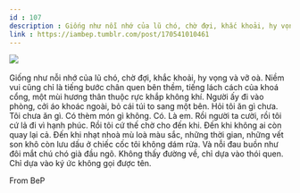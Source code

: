 ```yaml
---
id : 107
description : Giống như nỗi nhớ của lũ chó, chờ đợi, khắc khoải, hy vọng và vỡ oà. Niềm vui cũng chỉ là tiếng bước chân quen bên thềm, tiếng lách cách của khoá cổng, một mùi hương thân thuộc rực khắp không khí. Người ấy đi vào phòng, cởi áo khoác ngoài, bỏ cái túi to sang một bên. Hỏi tôi ăn gì chưa. Tôi chưa ăn gì. Có thèm món gì không. Có. Là em. Rồi người ta cười, rồi tôi cứ lả đi vì hạnh phúc. Rồi tôi cứ thế chờ cho đến khi. Đến khi không ai còn quay lại cả. Đến khi nhạt nhoà mù loà màu sắc, những thời gian, những vết son khô còn lưu dấu ở chiếc cốc tôi không dám rửa. Và nỗi đau buồn như đôi mắt chú chó già đầu ngõ. Không thấy đường về, chỉ dựa vào thói quen. Chỉ dựa vào ký ức không gọi được tên.
link : https://iambep.tumblr.com/post/170541010461
---
```


![](https://64.media.tumblr.com/47496b82dee2cb7191f81f487a330246/tumblr_inline_p3ouiql2pR1qa3q4c_640.jpg) 

Giống như nỗi nhớ của lũ chó, chờ đợi, khắc khoải, hy vọng và vỡ oà. Niềm
vui cũng chỉ là tiếng bước chân quen bên thềm, tiếng lách cách của khoá
cổng, một mùi hương thân thuộc rực khắp không khí. Người ấy đi vào phòng,
cởi áo khoác ngoài, bỏ cái túi to sang một bên. Hỏi tôi ăn gì chưa. Tôi
chưa ăn gì. Có thèm món gì không. Có. Là em. Rồi người ta cười, rồi tôi
cứ lả đi vì hạnh phúc. Rồi tôi cứ thế chờ cho đến khi. Đến khi không ai
còn quay lại cả. Đến khi nhạt nhoà mù loà màu sắc, những thời gian, những
vết son khô còn lưu dấu ở chiếc cốc tôi không dám rửa. Và nỗi đau buồn như
đôi mắt chú chó già đầu ngõ. Không thấy đường về, chỉ dựa vào thói quen.
Chỉ dựa vào ký ức không gọi được tên.

From BeP